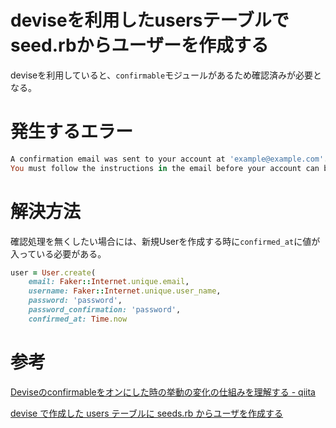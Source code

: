 # deviseを利用したusersテーブルでseed.rbからユーザーを作成する

deviseを利用していると、`confirmable`モジュールがあるため確認済みが必要となる。

# 発生するエラー

```ruby
A confirmation email was sent to your account at 'example@example.com'.
You must follow the instructions in the email before your account can be activated"
```

# 解決方法

確認処理を無くしたい場合には、新規Userを作成する時に`confirmed_at`に値が入っている必要がある。

```ruby
user = User.create(
    email: Faker::Internet.unique.email,
    username: Faker::Internet.unique.user_name,
    password: 'password',
    password_confirmation: 'password',
    confirmed_at: Time.now
```

# 参考

[Deviseのconfirmableをオンにした時の挙動の変化の仕組みを理解する - qiita](https://qiita.com/Coolucky/items/30884d93db7afca2b2c7)

[devise で作成した users テーブルに seeds.rb からユーザを作成する](https://yshystsj.com/2019/05/26/post-174/)